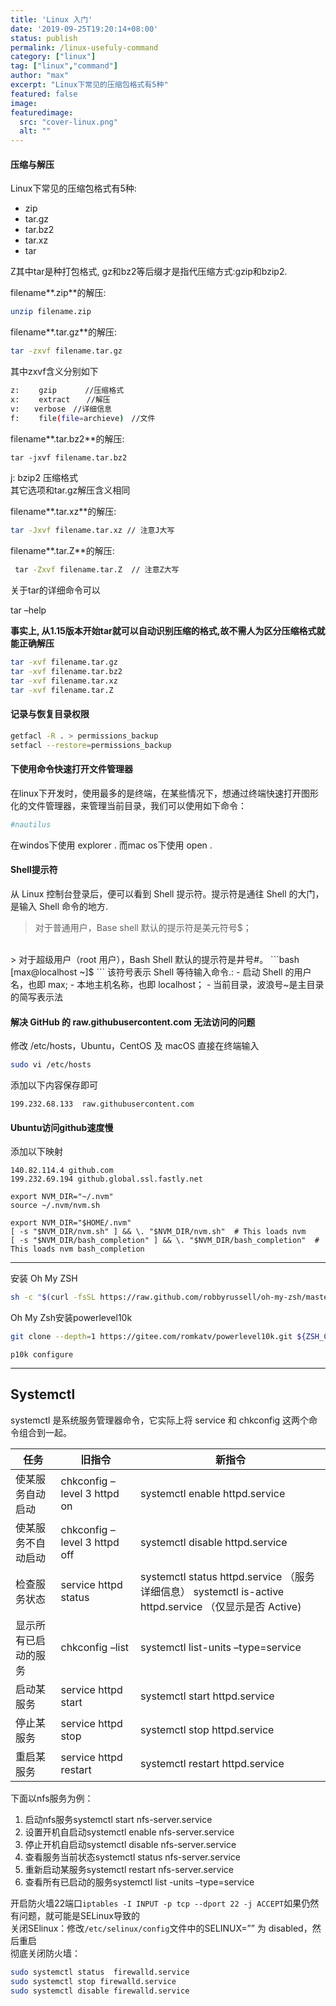 ```yaml
---
title: 'Linux 入门'
date: '2019-09-25T19:20:14+08:00'
status: publish
permalink: /linux-usefuly-command
category: ["linux"] 
tag: ["linux","command"]
author: "max"
excerpt: "Linux下常见的压缩包格式有5种"
featured: false
image: 
featuredimage:
  src: "cover-linux.png"
  alt: ""
---
```

#### 压缩与解压

 Linux下常见的压缩包格式有5种:

- zip
- tar.gz
- tar.bz2
- tar.xz
- tar

Z其中tar是种打包格式, gz和bz2等后缀才是指代压缩方式:gzip和bzip2.

 filename**.zip**的解压:

```bash
unzip filename.zip 
```

filename**.tar.gz**的解压:

```bash
tar -zxvf filename.tar.gz
```

其中zxvf含义分别如下

```bash
z: 　　gzip  　　 //压缩格式
x: 　　extract　  //解压
v:　　verbose　//详细信息
f: 　　file(file=archieve)　//文件 
```

filename**.tar.bz2**的解压:

```bash
tar -jxvf filename.tar.bz2
```

j: bzip2 压缩格式  
其它选项和tar.gz解压含义相同

filename**.tar.xz**的解压:

```bash
tar -Jxvf filename.tar.xz // 注意J大写  
```

filename**.tar.Z**的解压:

```bash
 tar -Zxvf filename.tar.Z  // 注意Z大写  
```

关于tar的详细命令可以

tar –help

**事实上, 从1.15版本开始tar就可以自动识别压缩的格式,故不需人为区分压缩格式就能正确解压**

```bash
tar -xvf filename.tar.gz
tar -xvf filename.tar.bz2
tar -xvf filename.tar.xz
tar -xvf filename.tar.Z 
```

####  记录与恢复目录权限 

```bash
getfacl -R . > permissions_backup
setfacl --restore=permissions_backup 
```

####  下使用命令快速打开文件管理器 

 在linux下开发时，使用最多的是终端，在某些情况下，想通过终端快速打开图形化的文件管理器，来管理当前目录，我们可以使用如下命令：

```bash
#nautilus
```

在windos下使用 explorer . 而mac os下使用 open .



#### Shell提示符

从 Linux 控制台登录后，便可以看到 Shell 提示符。提示符是通往 Shell 的大门，是输入 Shell 命令的地方.

> 对于普通用户，Base shell 默认的提示符是美元符号$；
<br>
> 对于超级用户（root 用户），Bash Shell 默认的提示符是井号#。
```bash
[max@localhost ~]$
```
该符号表示 Shell 等待输入命令.:
- 启动 Shell 的用户名，也即 max;
- 本地主机名称，也即 localhost；
- 当前目录，波浪号~是主目录的简写表示法



#### 解决 GitHub 的 raw.githubusercontent.com 无法访问的问题
修改 /etc/hosts，Ubuntu，CentOS 及 macOS 直接在终端输入
```bash
sudo vi /etc/hosts
```

添加以下内容保存即可

```
199.232.68.133  raw.githubusercontent.com
```

#### Ubuntu访问github速度慢
添加以下映射
```bash:title=/etc/hosts
140.82.114.4 github.com
199.232.69.194 github.global.ssl.fastly.net
```

```bash:title=bash中输入
export NVM_DIR="~/.nvm"
source ~/.nvm/nvm.sh
```

```bash:title=.zshrc文件底部中添加添加bashrc内容
export NVM_DIR="$HOME/.nvm"
[ -s "$NVM_DIR/nvm.sh" ] && \. "$NVM_DIR/nvm.sh"  # This loads nvm
[ -s "$NVM_DIR/bash_completion" ] && \. "$NVM_DIR/bash_completion"  # This loads nvm bash_completion
```
---

安装 Oh My ZSH
```bash
sh -c "$(curl -fsSL https://raw.github.com/robbyrussell/oh-my-zsh/master/tools/install.sh)"
```

Oh My Zsh安装powerlevel10k
```bash
git clone --depth=1 https://gitee.com/romkatv/powerlevel10k.git ${ZSH_CUSTOM:-$HOME/.oh-my-zsh/custom}/themes/powerlevel10k
```


```bash:title=重配置
p10k configure
```





---

## Systemctl

systemctl 是系统服务管理器命令，它实际上将 service 和 chkconfig 这两个命令组合到一起。

<table class="has-fixed-layout"><thead><tr><th>任务</th><th>旧指令</th><th>新指令</th></tr></thead><tbody><tr><td>使某服务自动启动</td><td>chkconfig –level 3 httpd on</td><td>systemctl enable httpd.service</td></tr><tr><td>使某服务不自动启动</td><td>chkconfig –level 3 httpd off</td><td>systemctl disable httpd.service</td></tr><tr><td>检查服务状态</td><td>service httpd status</td><td>systemctl status httpd.service （服务详细信息） systemctl is-active httpd.service （仅显示是否 Active)</td></tr><tr><td>显示所有已启动的服务</td><td>chkconfig –list</td><td>systemctl list-units –type=service</td></tr><tr><td>启动某服务</td><td>service httpd start</td><td>systemctl start httpd.service</td></tr><tr><td>停止某服务</td><td>service httpd stop</td><td>systemctl stop httpd.service</td></tr><tr><td>重启某服务</td><td>service httpd restart</td><td>systemctl restart httpd.service</td></tr></tbody></table>

下面以nfs服务为例：
1. 启动nfs服务systemctl start nfs-server.service
2. 设置开机自启动systemctl enable nfs-server.service
3. 停止开机自启动systemctl disable nfs-server.service
4. 查看服务当前状态systemctl status nfs-server.service
5. 重新启动某服务systemctl restart nfs-server.service
6. 查看所有已启动的服务systemctl list -units –type=service

开启防火墙22端口`iptables -I INPUT -p tcp --dport 22 -j ACCEPT`如果仍然有问题，就可能是SELinux导致的  
关闭SElinux：修改`/etc/selinux/config`文件中的SELINUX=”” 为 disabled，然后重启  
彻底关闭防火墙：

```bash
sudo systemctl status  firewalld.service
sudo systemctl stop firewalld.service
sudo systemctl disable firewalld.service        
```